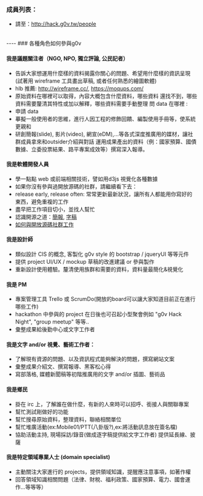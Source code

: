 
### 成員列表：
* 請至：http://hack.g0v.tw/people

<br />
----
### 各種角色如何參與g0v

#### 我是議題關注者（NGO, NPO, 獨立評論, 公民記者）
* 告訴大家想運用什麼樣的資料揭露你關心的問題、希望用什麼樣的資訊呈現 (試著用 wireframe 工具畫出草稿, 或者任何熟悉的繪圖軟體)
* hlb 推薦: http://wireframe.cc/, https://moqups.com/
* 原始資料在哪裡可以取得，內容大概包含什麼資料，哪些資料 還找不到，哪些資料需要釐清其特性或加以解釋，哪些資料需要手動整理
問 data 在哪裡 : 
* 申請 data 
* 摹擬一般使用者的思維，進行人因工程的修飾回饋、編製使用手冊等，使系統更親和
* 研創簡報(slide), 影片(video), 網宣(eDM),...等各式深度推廣用的媒材，讓社群成員拿來和outsider介紹與對話
運用成果產出的資料（例：國家預算、國債數據、立委投票結果、路平專案成效等）撰寫深入報導。

#### 我是軟體開發人員
* 學一點點 web 或前端相關技術，譬如用d3js  視覺化各種數據
* 如果你沒有參與過開放源碼的社群，請繼續看下去：
* release early, release often: 常常更新最新狀況，讓所有人都能用你寫好的東西，避免重複的工作
* 盡早把工作項目切小，並找人幫忙
* 認識開源之道：[簡報](http://www.slideshare.net/autang/open-source-enlightenment), [字稿](https://gist.github.com/audreyt/2400315)
* [如何與開放源碼社群工作](http://blog.nutsfactory.net/2011/07/18/work-with-open-source-project/)

#### 我是設計師
* 類似設計 CIS 的概念, 客製化 g0v style 的 bootstrap / jqueryUI 等等元件
* 提供 project UI/UX  / mockup 草稿的改進建議 or 參與製作
* 重新設計使用體驗。釐清使用族群和需要的資料，資料量最簡化&視覺化

#### 我是 PM
* 專案管理工具 Trello 或 ScrumDo(開放的board可以讓大家知道目前正在進行哪些工作)
* hackathon 中參與的 project 在日後也可召起小型聚會例如 "g0v Hack Night", "group meetup" 等等..
* 彙整成果給後勤中心或文字工作者

#### 我是文字 and/or 視覺、藝術工作者：
* 了解現有資源的問題、以及資訊程式能夠解決的問題，撰寫網站文案
* 彙整成果介紹文、撰寫報導、黑客松心得
* 寫部落格, 媒體新聞稿等初階推廣用的文字 and/or 插圖、藝術品

#### 我是鄉民
* 掛在 irc 上，了解誰在做什麼，有新的人來時可以招呼、銜接人與關聯專案
* 幫忙測試剛做好的功能
* 幫忙搜尋原始資料，整理資料，聯絡相關單位
* 幫忙堆廣活動(ex:Mobile01/PTT(八卦版?),ex:將活動訊息放在簽名檔)
* 協助活動主持, 現場採訪/錄音(做成逐字稿提供給文字工作者) 提供延長線、披薩

#### 我是特定領域專業人士 (domain specialist)
* 主動關注大家進行的 projects，提供領域知識，提醒應注意事項，如著作權
* 回答領域知識相關問題（法律、財稅、福利政策、國家預算、電力、國會運作...等等等）